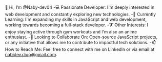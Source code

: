 👋 Hi, I’m @Naby-dev04 -💻 Passionate Developer: I'm deeply interested in web development and constantly exploring new technologies. -🌱 Currently Learning: I'm expanding my skills in JavaScript and web development, working towards becoming a full-stack developer. -🏋️ Other Interests: I enjoy staying active through gym workouts and I'm also an anime enthusiast. -👀 Looking to Collaborate On: Open-source JavaScript projects, or any initiative that allows me to contribute to impactful tech solutions. -📫 How to Reach Me: Feel free to connect with me on LinkedIn or via email at nabidev.diop@gmail.com.
